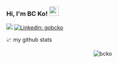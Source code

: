 ### Hi, I'm BC Ko! <img src="https://media.giphy.com/media/hvRJCLFzcasrR4ia7z/giphy.gif" width="25px">

![](https://visitor-badge.glitch.me/badge?page_id=bcko.bcko)
[![Linkedin: gobcko](https://img.shields.io/badge/-gobcko-blue?style=flat-square&logo=Linkedin&logoColor=white&link=https://www.linkedin.com/in/gobcko/)](https://www.linkedin.com/in/gobcko/)


📈 my github stats

<p align="center"> <img src="https://github-readme-stats.vercel.app/api?username=bcko&show_icons=true&theme=gotham" alt="bcko" />
